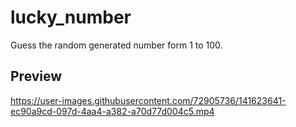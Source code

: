# lucky_number

Guess the random generated number form 1 to 100.

## Preview




https://user-images.githubusercontent.com/72905736/141623641-ec90a9cd-097d-4aa4-a382-a70d77d004c5.mp4

